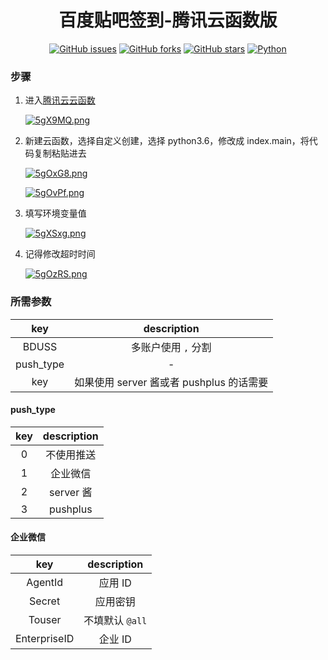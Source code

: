 <div align="center">
<h1>百度贴吧签到-腾讯云函数版</h1>

[![GitHub issues](https://img.shields.io/github/issues/ICE99125/tieba_checkin?color=red&style=for-the-badge)](https://github.com/ICE99125/tieba_checkin/issues)  [![GitHub forks](https://img.shields.io/github/forks/ICE99125/tieba_checkin?style=for-the-badge)](https://github.com/ICE99125/tieba_checkin/network)  [![GitHub stars](https://img.shields.io/github/stars/ICE99125/tieba_checkin?style=for-the-badge)](https://github.com/ICE99125/tieba_checkin/stargazers)  [![Python](https://img.shields.io/badge/python-3.6%2B-orange?style=for-the-badge)](https://www.python.org/)
</div>



### 步骤

1. 进入[腾讯云云函数](https://console.cloud.tencent.com/)

   [![5gX9MQ.png](https://z3.ax1x.com/2021/10/23/5gX9MQ.png)](https://imgtu.com/i/5gX9MQ)

2. 新建云函数，选择自定义创建，选择 python3.6，修改成 index.main，将代码复制粘贴进去

   [![5gOxG8.png](https://z3.ax1x.com/2021/10/23/5gOxG8.png)](https://imgtu.com/i/5gOxG8)

   [![5gOvPf.png](https://z3.ax1x.com/2021/10/23/5gOvPf.png)](https://imgtu.com/i/5gOvPf)

3. 填写环境变量值

   [![5gXSxg.png](https://z3.ax1x.com/2021/10/23/5gXSxg.png)](https://imgtu.com/i/5gXSxg)

4. 记得修改超时时间

   [![5gOzRS.png](https://z3.ax1x.com/2021/10/23/5gOzRS.png)](https://imgtu.com/i/5gOzRS)

### 所需参数

|    key    |               description                |
| :-------: | :--------------------------------------: |
|   BDUSS   |        多账户使用 `,` 分割              |
| push_type |                    -                     |
|    key    | 如果使用 server 酱或者 pushplus 的话需要 |

#### push_type

| key  | description |
| :--: | :---------: |
|  0   | 不使用推送  |
|  1   |  企业微信   |
|  2   |  server 酱  |
|  3   |  pushplus   |

#### 企业微信

|     key      |   description   |
| :----------: | :-------------: |
|   AgentId    |     应用 ID     |
|    Secret    |    应用密钥     |
|    Touser    | 不填默认 `@all` |
| EnterpriseID |     企业 ID     |
